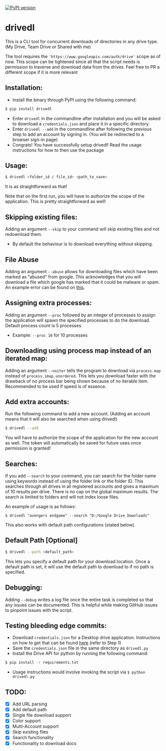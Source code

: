 [![PyPI version](https://badge.fury.io/py/drivedl.svg)](https://badge.fury.io/py/drivedl)

# drivedl

This is a CLI tool for concurrent downloads of directories in any drive type. (My Drive, Team Drive or Shared with me)

The tool requires the `'https://www.googleapis.com/auth/drive'` scope as of now. This scope can be tightened since all that the script needs is permission to traverse and download data from the drives. Feel free to PR a different scope if it is more relevant

## Installation:

- Install the binary through PyPI using the following command:
```bash
$ pip install drivedl
```
- Enter `drivedl` in the commandline after installation and you will be asked to download a `credentials.json` and place it in a specific directory.
- Enter `drivedl --add` in the commandline after following the previous step to add an account by signing in. (You will be redirected to a browser sign-in page)
- Congrats! You have successfully setup drivedl! Read the usage instructions for how to then use the package

## Usage:

```bash
$ drivedl <folder_id / file_id> <path_to_save>
```
It is as straightforward as that!

Note that on the first run, you will have to authorize the scope of the application. This is pretty straightforward as well!

## Skipping existing files:

Adding an argument `--skip` to your command will skip existing files and not redownload them.
- By default the behaviour is to download everything without skipping.

## File Abuse

Adding an argument `--abuse` allows for downloading files which have been marked as "abused" from google.
This acknowledges that you will download a file which google has marked that it could be malware or spam.
An example error can be found on [this](https://github.com/prasmussen/gdrive/issues/182).

## Assigning extra processes:

Adding an argument `--proc` followed by an integer of processes to assign the application will spawn the specified processes to do the download. Default process count is 5 processes
- Example: `--proc 10` for 10 processes

## Downloading using process map instead of an iterated map:

Adding an argument `--noiter` tells the program to download via `process.map` instead of `process.imap_unordered`. This lets you download faster with the drawback of no process bar being shown because of no iterable item. Recommended to be used if speed is of essence.

## Add extra accounts:

Run the following command to add a new account. (Adding an account means that it will also be searched when using drivedl)
```bash
$ drivedl --add
```
You will have to authorize the scope of the application for the new account as well. The token will automatically be saved for future uses once permission is granted!

## Searches:

If you add `--search` to your command, you can search for the folder name using keywords instead of using the folder link or the folder ID. This searches through all drives in all registered accounts and gives a maximum of 10 results per drive. There is no cap on the global maximum results. The search is limited to folders and will not index loose files.

An example of usage is as follows:
```
$ drivedl "avengers endgame" --search "D:/Google Drive Downloads"
```
This also works with default path configurations (stated below).

## Default Path [Optional]

```bash
$ drivedl --path <default_path>
```

This lets you specify a default path for your download location. Once a default path is set, it will use the default path to download to if no path is specified.

## Debugging:

Adding `--debug` writes a log file once the entire task is completed so that any issues can be documented. This is helpful while making GitHub issues to pinpoint issues with the script.

## Testing bleeding edge commits:

- Download `credentials.json` for a Desktop drive application. Instructions on how to get that can be found [here](https://developers.google.com/drive/api/v3/quickstart/python) (refer to Step 1)
- Save the `credentials.json` file in the same directory as `drivedl.py`
- Install the Drive API for python by running the following command:
```bash
$ pip install -r requirements.txt
```
- Usage instructions would involve invoking the script via `$ python drivedl.py`

## TODO:

- [x] Add URL parsing
- [x] Add default path
- [x] Single file download support
- [x] Color support
- [x] Multi-Account support
- [x] Skip existing files
- [x] Search functionality
- [x] Functionality to download docs
